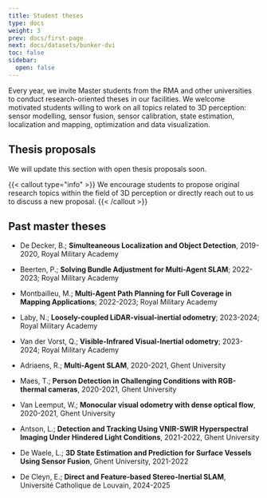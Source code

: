 ```yaml
---
title: Student theses
type: docs
weight: 3
prev: docs/first-page
next: docs/datasets/bunker-dvi
toc: false
sidebar:
  open: false
---
```



Every year, we invite Master students from the RMA and other universities to conduct research-oriented theses in our facilities. We welcome motivated students willing to work on all topics related to 3D perception: sensor modelling, sensor fusion, sensor calibration, state estimation, localization and mapping, optimization and data visualization.

## Thesis proposals

We will update this section with open thesis proposals soon.

{{< callout type="info" >}}
  We encourage students to propose original research topics within the field of 3D perception or directly reach out to us to discuss a new proposal.
{{< /callout >}}



## Past master theses

- De Decker, B.; **Simulteaneous Localization and Object Detection**, 2019-2020, Royal Military Academy
- Beerten, P.; **Solving Bundle Adjustment for Multi-Agent SLAM**; 2022-2023; Royal Military Academy
- Montbailleu, M.; **Multi-Agent Path Planning for Full Coverage in Mapping Applications**; 2022-2023; Royal Military Academy
- Laby, N.; **Loosely-coupled LiDAR-visual-inertial odometry**; 2023-2024; Royal Military Academy
- Van der Vorst, Q.; **Visible-Infrared Visual-Inertial odometry**; 2023-2024; Royal Military Academy


- Adriaens, R.; **Multi-Agent SLAM**, 2020-2021, Ghent University
- Maes, T.;  **Person Detection in Challenging Conditions with RGB-thermal cameras**, 2020-2021, Ghent University
- Van Leemput, W.; **Monocular visual odometry with dense optical flow**, 2020-2021, Ghent University
- Antson, L.; **Detection and Tracking Using VNIR-SWIR Hyperspectral Imaging Under Hindered Light Conditions**, 2021-2022, Ghent University
- De Waele, L.; **3D State Estimation and Prediction for Surface Vessels Using Sensor Fusion**, Ghent University, 2021-2022
- De Cleyn, E.; **Direct and Feature-based Stereo-Inertial SLAM**, Université Catholique de Louvain, 2024-2025
